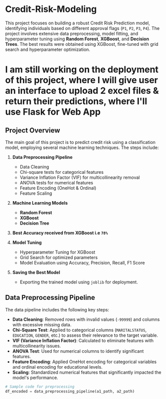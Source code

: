 # Credit-Risk-Modeling


This project focuses on building a robust Credit Risk Prediction model, identifying individuals based on different approval flags (`P1`, `P2`, `P3`, `P4`). The project involves extensive data preprocessing, model fitting, and hyperparameter tuning using **Random Forest**, **XGBoost**, and **Decision Trees**. The best results were obtained using XGBoost, fine-tuned with grid search and hyperparameter optimization.

# I am still working on the deployment of this project, where I will give user an interface to upload 2 excel files & return their predictions, where I'll use Flask for Web App

## Project Overview
The main goal of this project is to predict credit risk using a classification model, employing several machine learning techniques. The steps include:

1. **Data Preprocessing Pipeline**
   - Data Cleaning
   - Chi-square tests for categorical features
   - Variance Inflation Factor (VIF) for multicollinearity removal
   - ANOVA tests for numerical features
   - Feature Encoding (OneHot & Ordinal)
   - Feature Scaling

2. **Machine Learning Models**
   - **Random Forest**
   - **XGBoost**
   - **Decision Tree**
     
3. **Best Accuracy received from XGBoost i.e `78%`** 

4. **Model Tuning**
   - Hyperparameter Tuning for XGBoost
   - Grid Search for optimized parameters
   - Model Evaluation using Accuracy, Precision, Recall, F1 Score

5. **Saving the Best Model**
   - Exporting the trained model using `joblib` for deployment.

## Data Preprocessing Pipeline

The data pipeline includes the following key steps:

- **Data Cleaning**: Removed rows with invalid values (`-99999`) and columns with excessive missing data.
- **Chi-Square Test**: Applied to categorical columns (`MARITALSTATUS`, `EDUCATION`, `GENDER`, etc.) to assess their relevance to the target variable.
- **VIF (Variance Inflation Factor)**: Calculated to eliminate features with multicollinearity issues.
- **ANOVA Test**: Used for numerical columns to identify significant features.
- **Feature Encoding**: Applied OneHot encoding for categorical variables and ordinal encoding for educational levels.
- **Scaling**: Standardized numerical features that significantly impacted the model's performance.

```python
# Sample code for preprocessing
df_encoded = data_preprocessing_pipeline(a1_path, a2_path)
